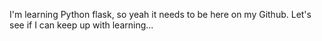 I'm learning Python flask, so yeah it needs to be here on my Github.
Let's see if I can keep up with learning...
